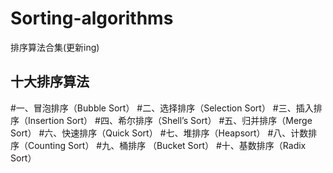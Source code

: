 # Sorting-algorithms
排序算法合集(更新ing)


## 十大排序算法
#一、冒泡排序（Bubble Sort）
#二、选择排序（Selection Sort）
#三、插入排序（Insertion Sort）
#四、希尔排序（Shell’s Sort）
#五、归并排序（Merge Sort）
#六、快速排序（Quick Sort）
#七、堆排序（Heapsort）
#八、计数排序（Counting Sort）
#九、桶排序 （Bucket Sort）
#十、基数排序（Radix Sort）

